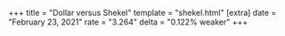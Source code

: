 +++
title = "Dollar versus Shekel"
template = "shekel.html"
[extra]
date = "February 23, 2021"
rate = "3.264"
delta = "0.122% weaker"
+++
